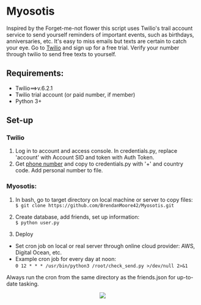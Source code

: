 # Myosotis
Inspired by the Forget-me-not flower this script uses Twilio's trail account service to send yourself reminders of important events, such as birthdays, anniversaries, etc. It's easy to miss emails but texts are certain to catch your eye. Go to <a href="https://www.twilio.com/try-twilio">Twilio</a> and sign up for a free trial. Verify your number through twilio to send free texts to yourself. 

## Requirements:
- Twilio==>v.6.2.1
- Twilio trial account (or paid number, if member)
- Python 3+

## Set-up
### Twilio
1. Log in to account and access console. In credentials.py, replace 'account' with Account SID and token with Auth Token. 
2. Get <a href="https://www.twilio.com/console/phone-numbers/incoming">phone number</a> and copy to credentials.py with '+' and country code. Add personal number to file. 

### Myosotis:
1. In bash, go to target directory on local machine or server to copy files:
    <br>`$ git clone https://github.com/BrendanMoore42/Myosotis.git`
    
2. Create database, add friends, set up information:
    <br>```$ python user.py```
    
3. Deploy
- Set cron job on local or real server through online cloud provider: AWS, Digital Ocean, etc.
- Example cron job for every day at noon:
    <br>`0 12 * * * /usr/bin/python3 /root/check_send.py >/dev/null 2>&1`

Always run the cron from the same directory as the friends.json
for up-to-date tasking.

<p align="center">
  <img src="https://img.crocdn.co.uk/images/products2/pl/20/00/01/88/pl2000018820.jpg?width=940&height=940" />
</p>
